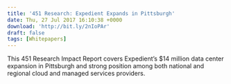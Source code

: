 ```yaml
---
title: '451 Research: Expedient Expands in Pittsburgh'
date: Thu, 27 Jul 2017 16:10:38 +0000
download: 'http://bit.ly/2nIoPAr'
draft: false
tags: [Whitepapers]
---
```


This 451 Research Impact Report covers Expedient’s $14 million data center expansion in Pittsburgh and strong position among both national and regional cloud and managed services providers.